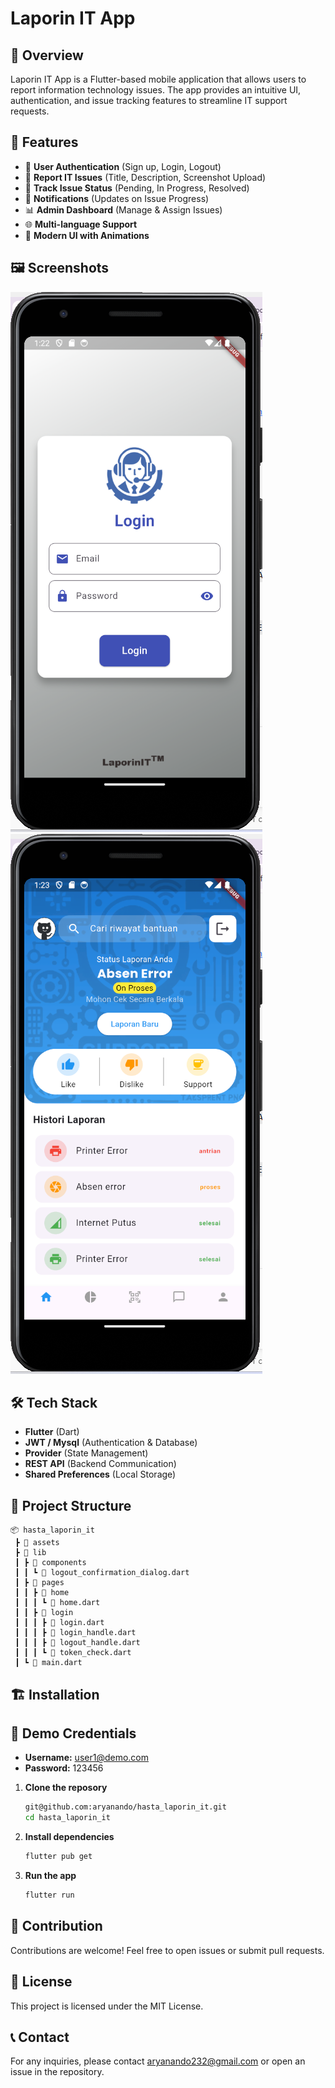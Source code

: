 # Laporin IT App

## 📌 Overview
Laporin IT App is a Flutter-based mobile application that allows users to report information technology issues. The app provides an intuitive UI, authentication, and issue tracking features to streamline IT support requests.

## 🚀 Features
- 📲 **User Authentication** (Sign up, Login, Logout)
- 📝 **Report IT Issues** (Title, Description, Screenshot Upload)
- 📌 **Track Issue Status** (Pending, In Progress, Resolved)
- 🔔 **Notifications** (Updates on Issue Progress)
- 📊 **Admin Dashboard** (Manage & Assign Issues)
- 🌐 **Multi-language Support**
- 🎨 **Modern UI with Animations**

## 🖼️ Screenshots
![Screenshot 1](screenshot/screenshot1.png)
![Screenshot 2](screenshot/screenshot2.png)

## 🛠️ Tech Stack
- **Flutter** (Dart)
- **JWT / Mysql** (Authentication & Database)
- **Provider** (State Management)
- **REST API** (Backend Communication)
- **Shared Preferences** (Local Storage)

## 📂 Project Structure
```
📦 hasta_laporin_it
 ┣ 📂 assets
 ┣ 📂 lib
 ┃ ┣ 📂 components
 ┃ ┃ ┗ 📜 logout_confirmation_dialog.dart
 ┃ ┣ 📂 pages
 ┃ ┃ ┣ 📂 home
 ┃ ┃ ┃ ┗ 📜 home.dart
 ┃ ┃ ┣ 📂 login
 ┃ ┃ ┃ ┣ 📜 login.dart
 ┃ ┃ ┃ ┣ 📜 login_handle.dart
 ┃ ┃ ┃ ┣ 📜 logout_handle.dart
 ┃ ┃ ┃ ┗ 📜 token_check.dart
 ┃ ┗ 📜 main.dart
```

## 🏗️ Installation

## 🔑 Demo Credentials
- **Username:** user1@demo.com
- **Password:** 123456

1. **Clone the reposory**
   ```sh
   git@github.com:aryanando/hasta_laporin_it.git
   cd hasta_laporin_it
   ```
2. **Install dependencies**
   ```sh
   flutter pub get
   ```
3. **Run the app**
   ```sh
   flutter run
   ```

## 🎯 Contribution
Contributions are welcome! Feel free to open issues or submit pull requests.

## 📄 License
This project is licensed under the MIT License.

## 📞 Contact
For any inquiries, please contact aryanando232@gmail.com or open an issue in the repository.

